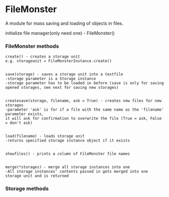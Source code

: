 # FileMonster
A module for mass saving and loading of objects in files.

initialize file manager(only need one) - FileMonster()

### FileMonster methods
```
create() - creates a storage unit
e.g. storageunit = FileMonsterInstance.create()


save(storage) - saves a storage unit into a textfile
-storage parameter is a Storage instance
-storage parameter has to be loaded in before (save is only for saving opened storages, see next for saving new storages)


createsave(storage, filename, ask = True) - creates new files for new storages
-parameter 'ask' is for if a file with the same name as the 'filename' parameter exists,
it will ask for confirmation to overwrite the file (True = ask, False = don't ask)


load(filename) - loads storage unit
-returns specified storage instance object if it exists


showfiles() - prints a column of FileMonster file names


merge(*storages) - merge all storage instances into one
-All storage instances' contents passed in gets merged into one storage unit and is returned
```
### Storage methods
